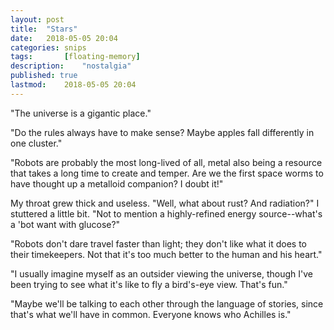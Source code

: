 ```yaml
---
layout: post
title: 	"Stars"
date:	2018-05-05 20:04
categories:	snips
tags:		[floating-memory] 
description: 	"nostalgia"
published: true
lastmod:	2018-05-05 20:04
---
```


"The universe is a gigantic place."

"Do the rules always have to make sense? Maybe apples fall differently in one cluster."

"Robots are probably the most long-lived of all, metal also being a resource that takes a long time to create and temper. Are we the first space worms to have thought up a metalloid companion? I doubt it!"

My throat grew thick and useless. "Well, what about rust? And radiation?" I stuttered a little bit. "Not to mention a highly-refined energy source--what's a 'bot want with glucose?"

"Robots don't dare travel faster than light; they don't like what it does to their timekeepers. Not that it's too much better to the human and his heart."

"I usually imagine myself as an outsider viewing the universe, though I've been trying to see what it's like to fly a bird's-eye view. That's fun."

"Maybe we'll be talking to each other through the language of stories, since that's what we'll have in common. Everyone knows who Achilles is."
